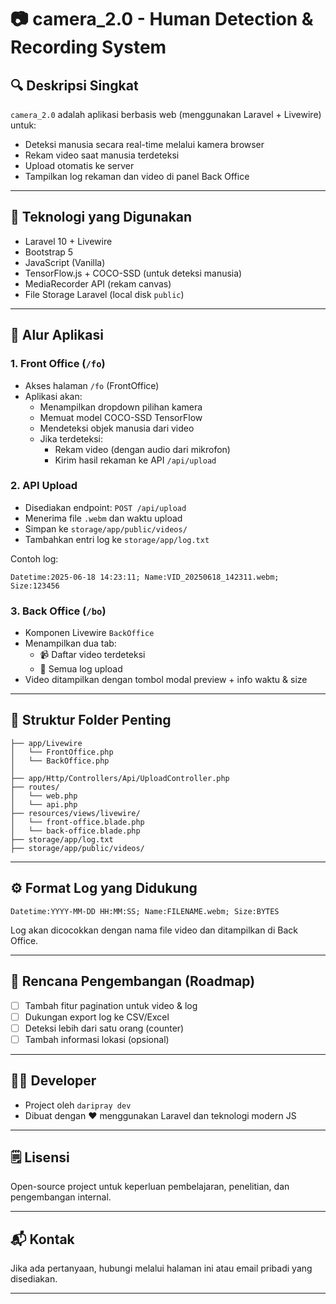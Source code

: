 # 📷 camera_2.0 - Human Detection & Recording System

## 🔍 Deskripsi Singkat
`camera_2.0` adalah aplikasi berbasis web (menggunakan Laravel + Livewire) untuk:
- Deteksi manusia secara real-time melalui kamera browser
- Rekam video saat manusia terdeteksi
- Upload otomatis ke server
- Tampilkan log rekaman dan video di panel Back Office

---

## 🧩 Teknologi yang Digunakan
- Laravel 10 + Livewire
- Bootstrap 5
- JavaScript (Vanilla)
- TensorFlow.js + COCO-SSD (untuk deteksi manusia)
- MediaRecorder API (rekam canvas)
- File Storage Laravel (local disk `public`)

---

## 🚦 Alur Aplikasi

### 1. Front Office (`/fo`)
- Akses halaman `/fo` (FrontOffice)
- Aplikasi akan:
  - Menampilkan dropdown pilihan kamera
  - Memuat model COCO-SSD TensorFlow
  - Mendeteksi objek manusia dari video
  - Jika terdeteksi:
    - Rekam video (dengan audio dari mikrofon)
    - Kirim hasil rekaman ke API `/api/upload`

### 2. API Upload
- Disediakan endpoint: `POST /api/upload`
- Menerima file `.webm` dan waktu upload
- Simpan ke `storage/app/public/videos/`
- Tambahkan entri log ke `storage/app/log.txt`

Contoh log:
```
Datetime:2025-06-18 14:23:11; Name:VID_20250618_142311.webm; Size:123456
```

### 3. Back Office (`/bo`)
- Komponen Livewire `BackOffice`
- Menampilkan dua tab:
  - 📹 Daftar video terdeteksi
  - 📜 Semua log upload
- Video ditampilkan dengan tombol modal preview + info waktu & size

---

## 📁 Struktur Folder Penting
```
├── app/Livewire
│   └── FrontOffice.php
│   └── BackOffice.php
│
├── app/Http/Controllers/Api/UploadController.php
├── routes/
│   └── web.php
│   └── api.php
├── resources/views/livewire/
│   └── front-office.blade.php
│   └── back-office.blade.php
├── storage/app/log.txt
├── storage/app/public/videos/
```

---

## ⚙ Format Log yang Didukung
```text
Datetime:YYYY-MM-DD HH:MM:SS; Name:FILENAME.webm; Size:BYTES
```

Log akan dicocokkan dengan nama file video dan ditampilkan di Back Office.

---

## 📌 Rencana Pengembangan (Roadmap)
- [ ] Tambah fitur pagination untuk video & log
- [ ] Dukungan export log ke CSV/Excel
- [ ] Deteksi lebih dari satu orang (counter)
- [ ] Tambah informasi lokasi (opsional)

---

## 👨‍💻 Developer
- Project oleh `daripray dev`
- Dibuat dengan ❤️ menggunakan Laravel dan teknologi modern JS

---

## 🗒 Lisensi
Open-source project untuk keperluan pembelajaran, penelitian, dan pengembangan internal.

---

## 📬 Kontak
Jika ada pertanyaan, hubungi melalui halaman ini atau email pribadi yang disediakan.

---

